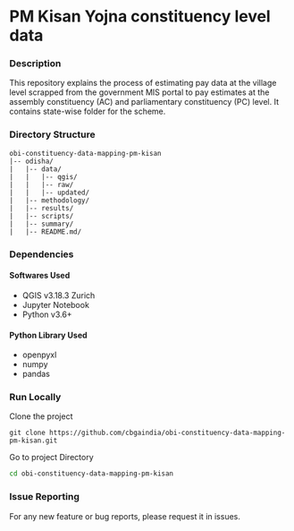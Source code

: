 # PM Kisan Yojna constituency level data

### Description
This repository explains the process of estimating pay data at the village level scrapped from the government MIS portal to pay estimates at the assembly constituency (AC) and parliamentary constituency (PC) level. It contains state-wise folder for the scheme.

### Directory Structure


    obi-constituency-data-mapping-pm-kisan
    |-- odisha/
    |   |-- data/
    |   |   |-- qgis/
    |   |   |-- raw/
    |   |   |-- updated/  
    |   |-- methodology/                     
    |   |-- results/                   
    |   |-- scripts/               
    |   |-- summary/      
    |   |-- README.md/

### Dependencies
#### Softwares Used

* QGIS v3.18.3 Zurich
* Jupyter Notebook
* Python v3.6+

#### Python Library Used
* openpyxl
* numpy
* pandas

### Run Locally
Clone the project

```
git clone https://github.com/cbgaindia/obi-constituency-data-mapping-pm-kisan.git
```

Go to project Directory

```bash
cd obi-constituency-data-mapping-pm-kisan
```

### Issue Reporting

For any new feature or bug reports, please request it in issues.
